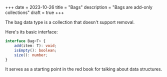 +++
date = 2023-10-26
title = "Bags"
description = "Bags are add-only collections"
draft = true
+++

<script type="module" src="bags.js"></script>

The bag data type is a collection that doesn't support removal.

Here's its basic interface:

```typescript
interface Bag<T> {
    add(item: T): void;
    isEmpty(): boolean;
    size(): number;
}
```

It serves as a starting point in the red book for talking about data structures.

<canvas id="canvas" width="512" height="512"></canvas>
